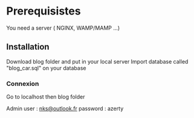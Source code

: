 # Prerequisistes

You need a server ( NGINX, WAMP/MAMP ...)

## Installation

Download blog folder and put in your local server
Import database called "blog_car.sql" on your database

### Connexion

Go to localhost then blog folder

Admin user : nks@outlook.fr
password : azerty

